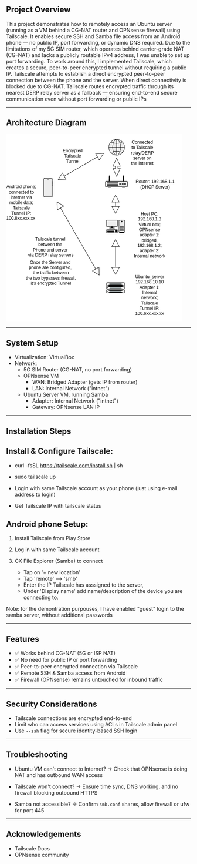 ## Project Overview
This project demonstrates how to remotely access an Ubuntu server (running as a VM behind a CG-NAT router and OPNsense firewall) using Tailscale. 
It enables secure SSH and Samba file access from an Android phone — no public IP, port forwarding, or dynamic DNS required.
Due to the limitations of my 5G SIM router, which operates behind carrier-grade NAT (CG-NAT) and lacks a publicly routable IPv4 address, I was unable to set up port forwarding. To work around this, I implemented Tailscale, which creates a secure, peer-to-peer encrypted tunnel without requiring a public IP. Tailscale attempts to establish a direct encrypted peer-to-peer connection between the phone and the server. When direct connectivity is blocked due to CG-NAT, Tailscale routes encrypted traffic through its nearest DERP relay server as a fallback — ensuring end-to-end secure communication even without port forwarding or public IPs



---

## Architecture Diagram 

![Screenshot](https://github.com/SudoTraceRoute/Network_Lab_Projects/blob/main/5.%20Remote%20access%20to%20the%20Ubuntu%20server%20via%20Tailscale/Network_diagram_Tailscale_tunnel.drawio.png)

---

## System Setup

- Virtualization: VirtualBox
- Network:
  - 5G SIM Router (CG-NAT, no port forwarding)
  - OPNsense VM
    - WAN: Bridged Adapter (gets IP from router)
    - LAN: Internal Network ("intnet")
  - Ubuntu Server VM, running Samba
    - Adapter: Internal Network ("intnet")
    - Gateway: OPNsense LAN IP

---

## Installation Steps

## Install & Configure Tailscale:
  
- curl -fsSL https://tailscale.com/install.sh | sh

- sudo tailscale up

-  Login with same Tailscale account as your phone (just using e-mail address to login)
    
- Get Tailscale IP with tailscale status



## Android phone Setup:

1. Install Tailscale from Play Store
   
2. Log in with same Tailscale account
   
3. CX File Explorer (Samba) to connect
   - Tap on '+ new location'
   - Tap 'remote' --> 'smb'
   - Enter the IP Tailscale has asssigned to the server,
   - Under 'Display name' add name/description of the device you are connecting to.
     
Note: for the demontration purpouses, I have enabled "guest" login to the samba server, without additional passwords 

---
   
## Features
- ✅ Works behind CG-NAT (5G or ISP NAT)
- ✅ No need for public IP or port forwarding
- ✅ Peer-to-peer encrypted connection via Tailscale
- ✅ Remote SSH & Samba access from Android
- ✅ Firewall (OPNsense) remains untouched for inbound traffic

---

## Security Considerations
- Tailscale connections are encrypted end-to-end
- Limit who can access services using ACLs in Tailscale admin panel
- Use `--ssh` flag for secure identity-based SSH login

---

## Troubleshooting
- Ubuntu VM can't connect to Internet?
  → Check that OPNsense is doing NAT and has outbound WAN access

- Tailscale won't connect?
  → Ensure time sync, DNS working, and no firewall blocking outbound HTTPS

- Samba not accessible?
  → Confirm `smb.conf` shares, allow firewall or ufw for port 445

---

## Acknowledgements
- Tailscale Docs
- OPNsense community
